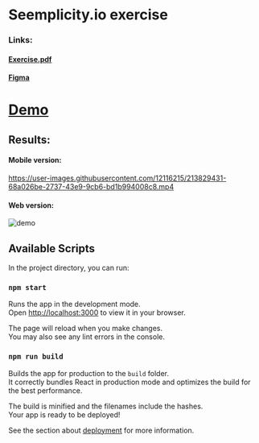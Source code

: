# Seemplicity.io exercise 
### Links:

#### [Exercise.pdf](https://github.com/Lidorc145/seemplicity.io-Exercise/files/10457776/Jira.Ticket.Exercise-2.pdf)
#### [Figma](https://www.figma.com/file/VYFO8Qr8FqLBmkguE2SHrN)
# [Demo](https://lidorc145.github.io/seemplicity.io-Exercise)
## Results:
#### Mobile version:
https://user-images.githubusercontent.com/12116215/213829431-68a026be-2737-43e9-9cb6-bd1b994008c8.mp4
#### Web version:
![demo](https://user-images.githubusercontent.com/12116215/213365136-c2a82ab2-8d74-48c2-ba52-0d02167bb926.jpg)

 
## Available Scripts

In the project directory, you can run:

### `npm start`

Runs the app in the development mode.\
Open [http://localhost:3000](http://localhost:3000) to view it in your browser.

The page will reload when you make changes.\
You may also see any lint errors in the console.

### `npm run build`

Builds the app for production to the `build` folder.\
It correctly bundles React in production mode and optimizes the build for the best performance.

The build is minified and the filenames include the hashes.\
Your app is ready to be deployed!

See the section about [deployment](https://facebook.github.io/create-react-app/docs/deployment) for more information.
